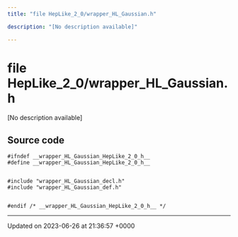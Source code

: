 ```yaml
---
title: "file HepLike_2_0/wrapper_HL_Gaussian.h"

description: "[No description available]"

---
```


# file HepLike_2_0/wrapper_HL_Gaussian.h

[No description available]




## Source code

```
#ifndef __wrapper_HL_Gaussian_HepLike_2_0_h__
#define __wrapper_HL_Gaussian_HepLike_2_0_h__


#include "wrapper_HL_Gaussian_decl.h"
#include "wrapper_HL_Gaussian_def.h"


#endif /* __wrapper_HL_Gaussian_HepLike_2_0_h__ */
```


-------------------------------

Updated on 2023-06-26 at 21:36:57 +0000
